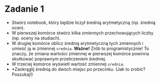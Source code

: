 # Zadanie 1

- Stwórz notebook, który będzie liczył średnią arytmetyczną (np. średnią ocen). 
- W pierwszej komórce stwórz kilka zmiennych przechowujących liczby (np. oceny na studiach). 
- W drugiej komórce oblicz średnią arytmetyczną tych zmiennych i umieść ją w zmiennej `srednia`. **Ważne!** Zrób to programistycznie! To znaczy, że zmiana wartości zmiennej w pierwszej komórce powinna skutkować poprawnym przeliczeniem średniej.
- W trzeciej komórce wyświetl wartość zmiennej `srednia`.
- *Zaokrąglij średnią do dwóch miejsc po przecinku. (Jak to zrobić? Poszukaj!)
